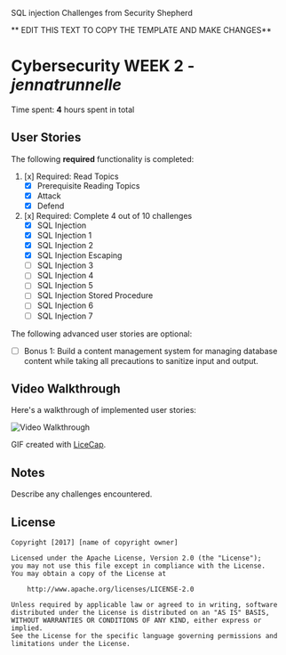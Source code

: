 SQL injection Challenges from Security Shepherd

** EDIT THIS TEXT TO COPY THE TEMPLATE AND MAKE CHANGES**
# Cybersecurity WEEK 2 - *jennatrunnelle* 

Time spent: **4** hours spent in total 

## User Stories

The following **required** functionality is completed:
  
1. [x]  Required: Read Topics
    -  [x] Prerequisite Reading Topics
    -  [x] Attack
    -  [x] Defend

2. [x]  Required: Complete 4 out of 10 challenges
    -  [x]  SQL Injection
    -  [x]  SQL Injection 1
    -  [x]  SQL Injection 2
    -  [x]  SQL Injection Escaping
    -  [  ]  SQL Injection 3
    -  [  ]  SQL Injection 4
    -  [  ]  SQL Injection 5
    -  [  ]  SQL Injection Stored Procedure
    -  [  ]  SQL Injection 6
    -  [  ]  SQL Injection 7

The following advanced user stories are optional:

* [ ]  Bonus 1: Build a content management system for managing database content while taking all precautions to sanitize input and output.

## Video Walkthrough

Here's a walkthrough of implemented user stories:

<img src='http://i.imgur.com/LfvMHPT.gif' title='Video Walkthrough' width='' alt='Video Walkthrough' />



GIF created with [LiceCap](http://www.cockos.com/licecap/).

## Notes

Describe any challenges encountered.

## License

    Copyright [2017] [name of copyright owner]

    Licensed under the Apache License, Version 2.0 (the "License");
    you may not use this file except in compliance with the License.
    You may obtain a copy of the License at

        http://www.apache.org/licenses/LICENSE-2.0

    Unless required by applicable law or agreed to in writing, software
    distributed under the License is distributed on an "AS IS" BASIS,
    WITHOUT WARRANTIES OR CONDITIONS OF ANY KIND, either express or implied.
    See the License for the specific language governing permissions and
    limitations under the License.
